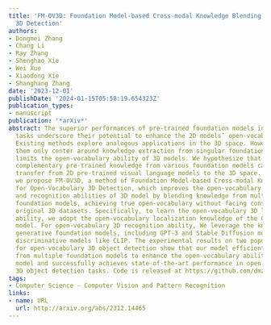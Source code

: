 ```yaml
---
title: 'FM-OV3D: Foundation Model-based Cross-modal Knowledge Blending for Open-Vocabulary
  3D Detection'
authors:
- Dongmei Zhang
- Chang Li
- Ray Zhang
- Shenghao Xie
- Wei Xue
- Xiaodong Xie
- Shanghang Zhang
date: '2023-12-01'
publishDate: '2024-01-15T05:58:19.654323Z'
publication_types:
- manuscript
publication: '*arXiv*'
abstract: The superior performances of pre-trained foundation models in various visual
  tasks underscore their potential to enhance the 2D models’ open-vocabulary ability.
  Existing methods explore analogous applications in the 3D space. However, most of
  them only center around knowledge extraction from singular foundation models, which
  limits the open-vocabulary ability of 3D models. We hypothesize that leveraging
  complementary pre-trained knowledge from various foundation models can improve knowledge
  transfer from 2D pre-trained visual language models to the 3D space. In this work,
  we propose FM-OV3D, a method of Foundation Model-based Cross-modal Knowledge Blending
  for Open-Vocabulary 3D Detection, which improves the open-vocabulary localization
  and recognition abilities of 3D model by blending knowledge from multiple pretrained
  foundation models, achieving true open-vocabulary without facing constraints from
  original 3D datasets. Specifically, to learn the open-vocabulary 3D localization
  ability, we adopt the open-vocabulary localization knowledge of the Grounded-Segment-Anything
  model. For open-vocabulary 3D recognition ability, We leverage the knowledge of
  generative foundation models, including GPT-3 and Stable Diffusion models, and cross-modal
  discriminative models like CLIP. The experimental results on two popular benchmarks
  for open-vocabulary 3D object detection show that our model efficiently learns knowledge
  from multiple foundation models to enhance the open-vocabulary ability of the 3D
  model and successfully achieves state-of-the-art performance in open-vocabulary
  3D object detection tasks. Code is released at https://github.com/dmzhang0425/FM-OV3D.git.
tags:
- Computer Science - Computer Vision and Pattern Recognition
links:
- name: URL
  url: http://arxiv.org/abs/2312.14465
---
```

